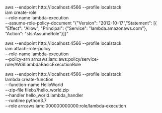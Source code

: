 aws --endpoint http://localhost:4566 --profile localstack \
  iam create-role \
  --role-name lambda-execution \
  --assume-role-policy-document "{\"Version\": \"2012-10-17\",\"Statement\": [{ \"Effect\": \"Allow\", \"Principal\": {\"Service\": \"lambda.amazonaws.com\"}, \"Action\": \"sts:AssumeRole\"}]}"


aws --endpoint http://localhost:4566 --profile localstack \
  iam attach-role-policy \
  --role-name lambda-execution \
  --policy-arn arn:aws:iam::aws:policy/service-role/AWSLambdaBasicExecutionRole


aws --endpoint http://localhost:4566 --profile localstack \
  lambda create-function \
  --function-name HelloWorld \
  --zip-file fileb://hello_world.zip \
  --handler hello_world.lambda_handler \
  --runtime python3.7 \
  --role arn:aws:iam::000000000000:role/lambda-execution